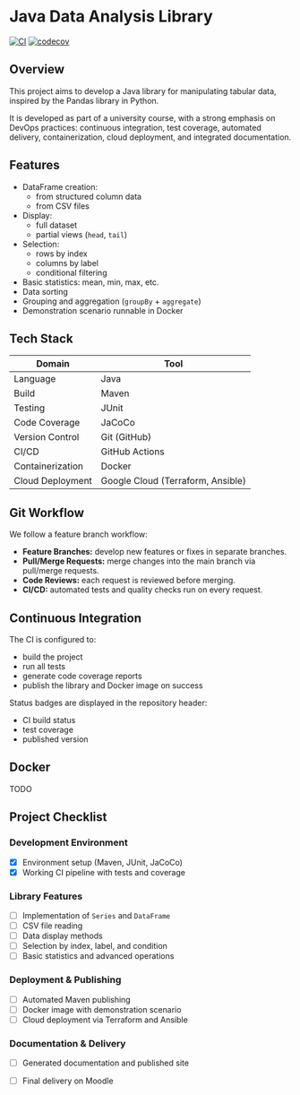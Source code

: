 # Java Data Analysis Library

[![CI](https://github.com/hugorouillard/java-dataframe/actions/workflows/ci.yml/badge.svg)](https://github.com/hugorouillard/java-dataframe/actions/workflows/ci.yml)
[![codecov](https://codecov.io/gh/hugorouillard/java-dataframe/graph/badge.svg?token=LAYFTJTRZQ)](https://codecov.io/gh/hugorouillard/java-dataframe)

## Overview

This project aims to develop a Java library for manipulating tabular data, inspired by the Pandas library in Python.

It is developed as part of a university course, with a strong emphasis on DevOps practices: continuous integration, test coverage, automated delivery, containerization, cloud deployment, and integrated documentation.

## Features

- DataFrame creation:
  - from structured column data
  - from CSV files
- Display:
  - full dataset
  - partial views (`head`, `tail`)
- Selection:
  - rows by index
  - columns by label
  - conditional filtering
- Basic statistics: mean, min, max, etc.
- Data sorting
- Grouping and aggregation (`groupBy` + `aggregate`)
- Demonstration scenario runnable in Docker

## Tech Stack

| Domain           | Tool                              |
|------------------|-----------------------------------|
| Language         | Java                              |
| Build            | Maven                             |
| Testing          | JUnit                             |
| Code Coverage    | JaCoCo                            |
| Version Control  | Git (GitHub)                      |
| CI/CD            | GitHub Actions                    |
| Containerization | Docker                            |
| Cloud Deployment | Google Cloud (Terraform, Ansible) |

## Git Workflow

We follow a feature branch workflow:
- **Feature Branches:** develop new features or fixes in separate branches.
- **Pull/Merge Requests:** merge changes into the main branch via pull/merge requests.
- **Code Reviews:** each request is reviewed before merging.
- **CI/CD:** automated tests and quality checks run on every request.

## Continuous Integration

The CI is configured to:
- build the project
- run all tests
- generate code coverage reports
- publish the library and Docker image on success

Status badges are displayed in the repository header:
- CI build status
- test coverage
- published version

## Docker

TODO 

## Project Checklist

### Development Environment
- [X] Environment setup (Maven, JUnit, JaCoCo)
- [X] Working CI pipeline with tests and coverage

### Library Features
- [ ] Implementation of `Series` and `DataFrame`
- [ ] CSV file reading
- [ ] Data display methods
- [ ] Selection by index, label, and condition
- [ ] Basic statistics and advanced operations

### Deployment & Publishing
- [ ] Automated Maven publishing
- [ ] Docker image with demonstration scenario
- [ ] Cloud deployment via Terraform and Ansible

### Documentation & Delivery
- [ ] Generated documentation and published site
- [ ] Final delivery on Moodle

